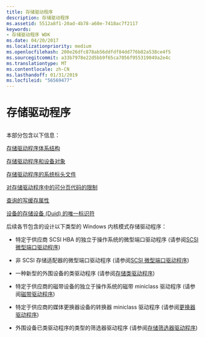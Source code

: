 ```yaml
---
title: 存储驱动程序
description: 存储驱动程序
ms.assetid: 5512a8f1-20ad-4b78-a60e-7418ac7f2117
keywords:
- 存储驱动程序 WDK
ms.date: 04/20/2017
ms.localizationpriority: medium
ms.openlocfilehash: 200e26dfc878ab56ddfdf84dd776b82a538ce4f5
ms.sourcegitcommit: a33b7978e22d5bb9f65ca7056f955319049a2e4c
ms.translationtype: MT
ms.contentlocale: zh-CN
ms.lasthandoff: 01/31/2019
ms.locfileid: "56569477"
---
```

# <a name="storage-drivers"></a>存储驱动程序


## <span id="ddk_storage_drivers_kg"></span><span id="DDK_STORAGE_DRIVERS_KG"></span>


本部分包含以下信息：

[存储驱动程序体系结构](storage-driver-architecture.md)

[存储驱动程序和设备对象](storage-drivers-and-device-objects.md)

[存储驱动程序的系统标头文件](system-header-files-for-storage-drivers.md)

[对存储驱动程序中的可分页代码的限制](restrictions-on-pageable-code-in-storage-drivers.md)

[查询的写缓存属性](querying-for-the-write-cache-property.md)

[设备的存储设备 (Duid) 的唯一标识符](device-unique-identifiers--duids--for-storage-devices.md)

后续各节包含的设计以下类型的 Windows 内核模式存储驱动程序：

-   特定于供应商 SCSI HBA 的独立于操作系统的微型端口驱动程序 (请参阅[SCSI 微型端口驱动程序](scsi-miniport-drivers.md))

-   非 SCSI 存储适配器的微型端口驱动程序 (请参阅[SCSI 微型端口驱动程序](scsi-miniport-drivers.md))

-   一种新型的外围设备的类驱动程序 (请参阅[存储类驱动程序](storage-class-drivers.md))

-   特定于供应商的磁带设备的独立于操作系统的磁带 miniclass 驱动程序 (请参阅[磁带驱动程序](tape-drivers.md))

-   特定于供应商的媒体更换器设备的转换器 miniclass 驱动程序 (请参阅[更换器驱动程序](changer-drivers.md))

-   外围设备已类驱动程序的类型的筛选器驱动程序 (请参阅[存储筛选器驱动程序](storage-filter-drivers.md))

 

 




